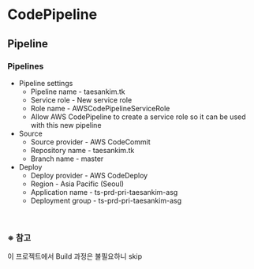 # CodePipeline

## Pipeline
### Pipelines
- Pipeline settings
  - Pipeline name - taesankim.tk
  - Service role - New service role
  - Role name - AWSCodePipelineServiceRole
  - Allow AWS CodePipeline to create a service role so it can be used with this new pipeline
- Source
  - Source provider - AWS CodeCommit
  - Repository name - taesankim.tk
  - Branch name - master
- Deploy
  - Deploy provider - AWS CodeDeploy
  - Region - Asia Pacific (Seoul)
  - Application name - ts-prd-pri-taesankim-asg
  - Deployment group - ts-prd-pri-taesankim-asg

<br/>

### ※ 참고
이 프로젝트에서 Build 과정은 불필요하니 skip
